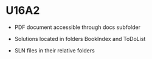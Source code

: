 # U16A2

* PDF document accessible through docs subfolder

* Solutions located in folders BookIndex and ToDoList

* SLN files in their relative folders
